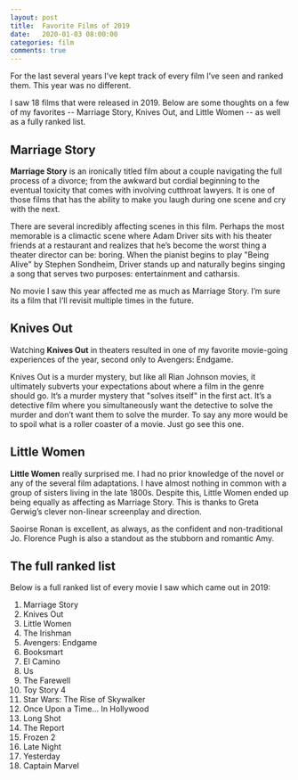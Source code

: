 ```yaml
---
layout: post
title:  Favorite Films of 2019
date:   2020-01-03 08:00:00
categories: film
comments: true
---
```


For the last several years I’ve kept track of every film I’ve seen and ranked them. This year was no different. 

I saw 18 films that were released in 2019. Below are some thoughts on a few of my favorites -- Marriage Story, Knives Out, and Little Women -- as well as a fully ranked list.

## Marriage Story

**Marriage Story** is an ironically titled film about a couple navigating the full process of a divorce; from the awkward but cordial beginning to the eventual toxicity that comes with involving cutthroat lawyers. It is one of those films that has the ability to make you laugh during one scene and cry with the next. 

There are several incredibly affecting scenes in this film. Perhaps the most memorable is a climactic scene where Adam Driver sits with his theater friends at a restaurant and realizes that he’s become the worst thing a theater director can be: boring. When the pianist begins to play "Being Alive" by Stephen Sondheim, Driver stands up and naturally begins singing a song that serves two purposes: entertainment and catharsis.

No movie I saw this year affected me as much as Marriage Story. I’m sure its a film that I’ll revisit multiple times in the future.

## Knives Out

Watching **Knives Out** in theaters resulted in one of my favorite movie-going experiences of the year, second only to Avengers: Endgame. 

Knives Out is a murder mystery, but like all Rian Johnson movies, it ultimately subverts your expectations about where a film in the genre should go. It’s a murder mystery that "solves itself" in the first act. It’s a detective film where you simultaneously want the detective to solve the murder and don’t want them to solve the murder. To say any more would be to spoil what is a roller coaster of a movie. Just go see this one.

## Little Women

**Little Women** really surprised me. I had no prior knowledge of the novel or any of the several film adaptations. I have almost nothing in common with a group of sisters living in the late 1800s. Despite this, Little Women ended up being equally as affecting as Marriage Story. This is thanks to Greta Gerwig’s clever non-linear screenplay and direction. 

Saoirse Ronan is excellent, as always, as the confident and non-traditional Jo. Florence Pugh is also a standout as the stubborn and romantic Amy.

## The full ranked list

Below is a full ranked list of every movie I saw which came out in 2019:

1. Marriage Story
2. Knives Out
3. Little Women
4. The Irishman
5. Avengers: Endgame
6. Booksmart
7. El Camino
8. Us
9. The Farewell
10. Toy Story 4
11. Star Wars: The Rise of Skywalker
12. Once Upon a Time... In Hollywood
13. Long Shot
14. The Report
15. Frozen 2
16. Late Night
17. Yesterday
18. Captain Marvel

